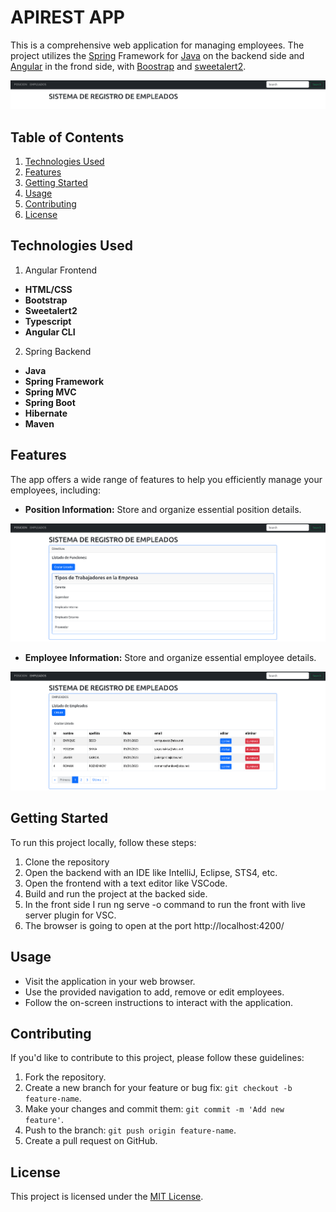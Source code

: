 # APIREST APP

This is a comprehensive web application for managing employees. 
The project utilizes the [Spring](https://spring.io/) Framework for 
[Java](https://www.java.com/en/) on the backend side and [Angular](https://angular.io/) in the frond side, with [Boostrap](https://getbootstrap.com/) and [sweetalert2](https://sweetalert.js.org/).

![HOME](images/HOME.png)

## Table of Contents

1. [Technologies Used](#technologies-used)
2. [Features](#features)
3. [Getting Started](#getting-started)
4. [Usage](#usage)
5. [Contributing](#contributing)
6. [License](#license)

## Technologies Used

1. Angular Frontend
- **HTML/CSS**
- **Bootstrap**
- **Sweetalert2**
- **Typescript**
- **Angular CLI**

2. Spring Backend
- **Java**
- **Spring Framework**
- **Spring MVC**
- **Spring Boot**
- **Hibernate**
- **Maven**

## Features

The app offers a wide range of features to help you efficiently manage your employees, including:

- **Position Information:** Store and organize essential position details.

![POSITION](images/POSITION.png)

- **Employee Information:** Store and organize essential employee details.

![EMPLOYEES](images/EMPLOYEES.png)

## Getting Started

To run this project locally, follow these steps:

1. Clone the repository
2. Open the backend with an IDE like IntelliJ, Eclipse, STS4, etc.
3. Open the frontend with a text editor like VSCode.
4. Build and run the project at the backed side.
5. In the front side I run ng serve -o command to run the front with live server plugin for VSC.
6. The browser is going to open at the port http://localhost:4200/

## Usage

- Visit the application in your web browser.
- Use the provided navigation to add, remove or edit employees.
- Follow the on-screen instructions to interact with the application.

## Contributing

If you'd like to contribute to this project, please follow these guidelines:

1. Fork the repository.
2. Create a new branch for your feature or bug fix: `git checkout -b feature-name`.
3. Make your changes and commit them: `git commit -m 'Add new feature'`.
4. Push to the branch: `git push origin feature-name`.
5. Create a pull request on GitHub.

## License

This project is licensed under the [MIT License](LICENSE).

